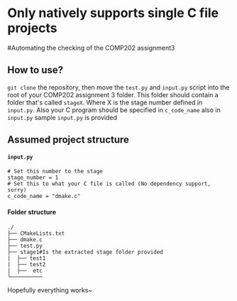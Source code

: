 # Only natively supports single C file projects 

#Automating the checking of the COMP202 assignment3
## How to use?
`git clone` the repository, then move the `test.py` and `input.py` script into the root of your COMP202 assignment 3 folder. This folder 
should contain a folder that's called `stageX`. Where X is the stage number defined in `input.py`. Also your C program should be specified 
in `c_code_name` also in `input.py` sample `input.py` is provided
## Assumed project structure
#### `input.py`
```
# Set this number to the stage
stage_number = 1
# Set this to what your C file is called (No dependency support, sorry)
c_code_name = "dmake.c"
```

#### Folder structure
``` 
./
├── CMakeLists.txt
├── dmake.c
├── test.py
├── stage1#Is the extracted stage folder provided 
|  ├── test1
|  ├── test2
|  ├──  etc
└──────────
```
Hopefully everything works~
